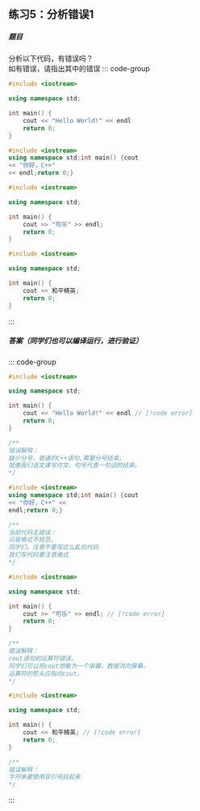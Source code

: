 
## 练习5：分析错误1

##### 题目
分析以下代码，有错误吗？<br/>
如有错误，请指出其中的错误
::: code-group

```cpp [代码1]
#include <iostream>

using namespace std;

int main() {
    cout << "Hello World!" << endl
    return 0;
}

```

```cpp [代码2]
#include <iostream>
using namespace std;int main() {cout 
<< "你好，C++" 
<< endl;return 0;}
```

```cpp [代码3]
#include <iostream>

using namespace std;

int main() {
    cout >> "可乐" >> endl;
    return 0;
}
```

```cpp [代码4]
#include <iostream>

using namespace std;

int main() {
    cout << 和平精英;
    return 0;
}
```
:::

##### 答案（同学们也可以编译运行，进行验证）

<PasswordProtected>

::: code-group

```cpp [代码1]
#include <iostream>

using namespace std;

int main() {
    cout << "Hello World!" << endl // [!code error]
    return 0;
}

/**
错误解释：
缺少分号，普通的C++语句,需要分号结束。
就像我们语文课写作文，句号代表一句话的结束。
*/
```

```cpp [代码2]
#include <iostream>
using namespace std;int main() {cout 
<< "你好，C++" << 
endl;return 0;}

/**
当前代码无错误：
只是格式不规范，
同学们，注意不要写这么乱的代码
我们写代码要注意格式
*/
```

```cpp [代码3]
#include <iostream>

using namespace std;

int main() {
    cout >> "可乐" >> endl; // [!code error]
    return 0;
}

/**
错误解释：
cout语句的运算符错误。
同学们可以把cout想象为一个屏幕，数据流向屏幕。
运算符的箭头应指向cout。
*/
```

```cpp [代码4]
#include <iostream>

using namespace std;

int main() {
    cout << 和平精英; // [!code error]
    return 0;
}

/**
错误解释：
字符串要使用双引号括起来
*/
```
:::

</PasswordProtected>